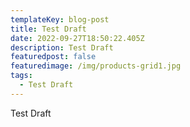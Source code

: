 ```yaml
---
templateKey: blog-post
title: Test Draft
date: 2022-09-27T18:50:22.405Z
description: Test Draft
featuredpost: false
featuredimage: /img/products-grid1.jpg
tags:
  - Test Draft
---
```

Test Draft
